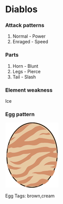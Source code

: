 # Diablos

### Attack patterns
1. Normal - Power
2. Enraged - Speed

### Parts
1. Horn - Blunt
2. Legs - Pierce
3. Tail - Slash

### Element weakness
Ice 

### Egg pattern
![image info](../assets/diablos.png)

Egg Tags: brown,cream